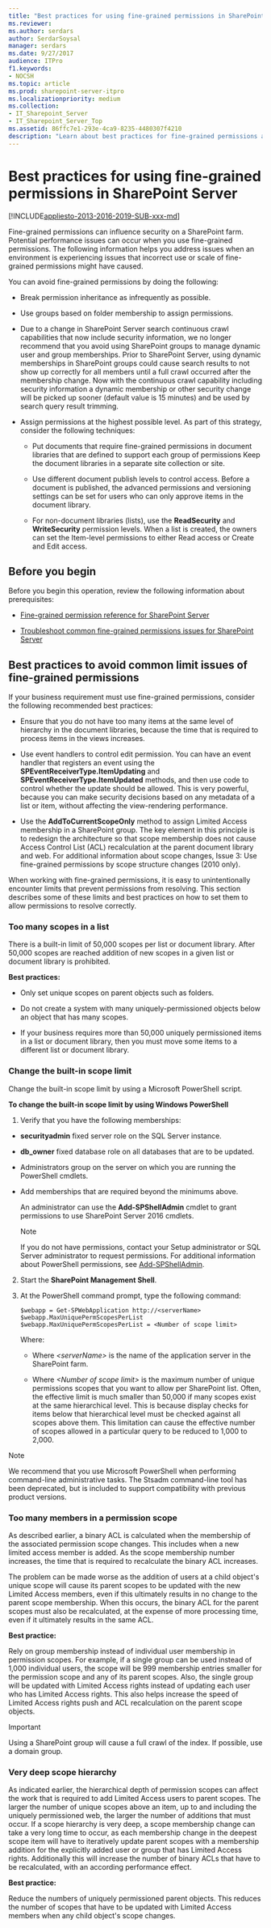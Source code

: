 ```yaml
---
title: "Best practices for using fine-grained permissions in SharePoint Server"
ms.reviewer: 
ms.author: serdars
author: SerdarSoysal
manager: serdars
ms.date: 9/27/2017
audience: ITPro
f1.keywords:
- NOCSH
ms.topic: article
ms.prod: sharepoint-server-itpro
ms.localizationpriority: medium
ms.collection:
- IT_Sharepoint_Server
- IT_Sharepoint_Server_Top
ms.assetid: 86ffc7e1-293e-4ca9-8235-4480307f4210
description: "Learn about best practices for fine-grained permissions and how to use them within your organization when you use SharePoint Server."
---
```


# Best practices for using fine-grained permissions in SharePoint Server

[!INCLUDE[appliesto-2013-2016-2019-SUB-xxx-md](../includes/appliesto-2013-2016-2019-SUB-xxx-md.md)]
  
Fine-grained permissions can influence security on a SharePoint farm. Potential performance issues can occur when you use fine-grained permissions. The following information helps you address issues when an environment is experiencing issues that incorrect use or scale of fine-grained permissions might have caused.
  
You can avoid fine-grained permissions by doing the following:
  
- Break permission inheritance as infrequently as possible.
    
- Use groups based on folder membership to assign permissions.
    
- Due to a change in SharePoint Server search continuous crawl capabilities that now include security information, we no longer recommend that you avoid using SharePoint groups to manage dynamic user and group memberships. Prior to SharePoint Server, using dynamic memberships in SharePoint groups could cause search results to not show up correctly for all members until a full crawl occurred after the membership change. Now with the continuous crawl capability including security information a dynamic membership or other security change will be picked up sooner (default value is 15 minutes) and be used by search query result trimming.
    
- Assign permissions at the highest possible level. As part of this strategy, consider the following techniques:
    
  - Put documents that require fine-grained permissions in document libraries that are defined to support each group of permissions Keep the document libraries in a separate site collection or site.
    
  - Use different document publish levels to control access. Before a document is published, the advanced permissions and versioning settings can be set for users who can only approve items in the document library. 
    
  - For non-document libraries (lists), use the **ReadSecurity** and **WriteSecurity** permission levels. When a list is created, the owners can set the Item-level permissions to either Read access or Create and Edit access. 
    
## Before you begin
<a name="begin"> </a>

Before you begin this operation, review the following information about prerequisites:
  
- [Fine-grained permission reference for SharePoint Server](../security-for-sharepoint-server/security-for-sharepoint-server.md)
    
- [Troubleshoot common fine-grained permissions issues for SharePoint Server](../administration/troubleshoot-common-fine-grained-permissions-issues.md)
    
## Best practices to avoid common limit issues of fine-grained permissions
<a name="avoidcommonfgpissues"> </a>

If your business requirement must use fine-grained permissions, consider the following recommended best practices:
  
- Ensure that you do not have too many items at the same level of hierarchy in the document libraries, because the time that is required to process items in the views increases.
    
- Use event handlers to control edit permission. You can have an event handler that registers an event using the **SPEventReceiverType.ItemUpdating** and **SPEventReceiverType.ItemUpdated** methods, and then use code to control whether the update should be allowed. This is very powerful, because you can make security decisions based on any metadata of a list or item, without affecting the view-rendering performance. 
    
- Use the **AddToCurrentScopeOnly** method to assign Limited Access membership in a SharePoint group. The key element in this principle is to redesign the architecture so that scope membership does not cause Access Control List (ACL) recalculation at the parent document library and web. For additional information about scope changes, Issue 3: Use fine-grained permissions by scope structure changes (2010 only). 
    
When working with fine-grained permissions, it is easy to unintentionally encounter limits that prevent permissions from resolving. This section describes some of these limits and best practices on how to set them to allow permissions to resolve correctly.
  
### Too many scopes in a list
<a name="toomanyscopesinalist"> </a>

There is a built-in limit of 50,000 scopes per list or document library. After 50,000 scopes are reached addition of new scopes in a given list or document library is prohibited.
  
 **Best practices:**
  
- Only set unique scopes on parent objects such as folders.
    
- Do not create a system with many uniquely-permissioned objects below an object that has many scopes.
    
- If your business requires more than 50,000 uniquely permissioned items in a list or document library, then you must move some items to a different list or document library.
    
### Change the built-in scope limit
<a name="changebuiltinscope"> </a>

Change the built-in scope limit by using a Microsoft PowerShell script.
  
 **To change the built-in scope limit by using Windows PowerShell**
  
1. Verify that you have the following memberships:
    
  - **securityadmin** fixed server role on the SQL Server instance. 
    
  - **db_owner** fixed database role on all databases that are to be updated. 
    
  - Administrators group on the server on which you are running the PowerShell cmdlets.
    
  - Add memberships that are required beyond the minimums above.
    
    An administrator can use the **Add-SPShellAdmin** cmdlet to grant permissions to use SharePoint Server 2016 cmdlets. 
    
    > [!NOTE]
    > If you do not have permissions, contact your Setup administrator or SQL Server administrator to request permissions. For additional information about PowerShell permissions, see [Add-SPShellAdmin](/powershell/module/sharepoint-server/Add-SPShellAdmin?view=sharepoint-ps&preserve-view=true). 
  
2. Start the **SharePoint Management Shell**. 
    
3. At the PowerShell command prompt, type the following command:
    
   ```
   $webapp = Get-SPWebApplication http://<serverName>
   $webapp.MaxUniquePermScopesPerList
   $webapp.MaxUniquePermScopesPerList = <Number of scope limit>
   ```

   Where:
    
   - Where  _\<serverName\>_ is the name of the application server in the SharePoint farm. 
    
   - Where  _\<Number of scope limit\>_ is the maximum number of unique permissions scopes that you want to allow per SharePoint list. Often, the effective limit is much smaller than 50,000 if many scopes exist at the same hierarchical level. This is because display checks for items below that hierarchical level must be checked against all scopes above them. This limitation can cause the effective number of scopes allowed in a particular query to be reduced to 1,000 to 2,000. 
    
> [!NOTE]
> We recommend that you use Microsoft PowerShell when performing command-line administrative tasks. The Stsadm command-line tool has been deprecated, but is included to support compatibility with previous product versions. 
  
### Too many members in a permission scope
<a name="toomanymembersinapermscope"> </a>

As described earlier, a binary ACL is calculated when the membership of the associated permission scope changes. This includes when a new limited access member is added. As the scope membership number increases, the time that is required to recalculate the binary ACL increases.
  
The problem can be made worse as the addition of users at a child object's unique scope will cause its parent scopes to be updated with the new Limited Access members, even if this ultimately results in no change to the parent scope membership. When this occurs, the binary ACL for the parent scopes must also be recalculated, at the expense of more processing time, even if it ultimately results in the same ACL.
  
 **Best practice:**
  
Rely on group membership instead of individual user membership in permission scopes. For example, if a single group can be used instead of 1,000 individual users, the scope will be 999 membership entries smaller for the permission scope and any of its parent scopes. Also, the single group will be updated with Limited Access rights instead of updating each user who has Limited Access rights. This also helps increase the speed of Limited Access rights push and ACL recalculation on the parent scope objects. 
  
> [!IMPORTANT]
> Using a SharePoint group will cause a full crawl of the index. If possible, use a domain group. 
  
### Very deep scope hierarchy
<a name="verydeepscopehierarchy"> </a>

As indicated earlier, the hierarchical depth of permission scopes can affect the work that is required to add Limited Access users to parent scopes. The larger the number of unique scopes above an item, up to and including the uniquely permissioned web, the larger the number of additions that must occur. If a scope hierarchy is very deep, a scope membership change can take a very long time to occur, as each membership change in the deepest scope item will have to iteratively update parent scopes with a membership addition for the explicitly added user or group that has Limited Access rights. Additionally this will increase the number of binary ACLs that have to be recalculated, with an according performance effect.
  
 **Best practice:**
  
Reduce the numbers of uniquely permissioned parent objects. This reduces the number of scopes that have to be updated with Limited Access members when any child object's scope changes.
